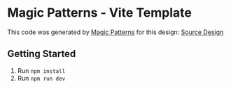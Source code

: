 # Magic Patterns - Vite Template

This code was generated by [Magic Patterns](https://magicpatterns.com) for this design: [Source Design](https://www.magicpatterns.com/c/oyxqq1yhoftbacylaoms9j)

## Getting Started

1. Run `npm install`
2. Run `npm run dev`
